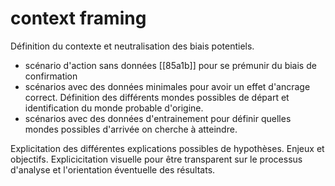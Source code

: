 # context framing

Définition du contexte et neutralisation des biais potentiels.

- scénario d'action sans données [[85a1b]] pour se prémunir du biais de confirmation
- scénarios avec des données minimales pour avoir un effet d'ancrage correct. Définition des différents mondes possibles de départ et identification du monde probable d'origine.
- scénarios avec des données d'entrainement pour définir quelles mondes possibles d'arrivée on cherche à atteindre.

Explicitation des différentes explications possibles de hypothèses. Enjeux et objectifs. Explicicitation visuelle pour être transparent sur le processus d'analyse et l'orientation éventuelle des résultats.
